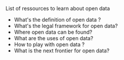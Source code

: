 List of ressources to learn about open data 

* What's the definition of open data ? 
* What's the legal framework for open data? 
* Where open data can be found? 
* What are the uses of open data? 
* How to play with open data ? 
* What is the next frontier for open data? 
